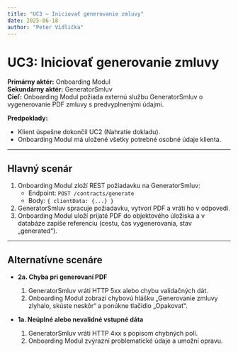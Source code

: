 ```yaml
---
title: "UC3 – Iniciovať generovanie zmluvy"
date: 2025-06-18
author: "Peter Vidlička"
---
```


# UC3: Iniciovať generovanie zmluvy

**Primárny aktér:** Onboarding Modul  
**Sekundárny aktér:** GeneratorSmluv  
**Cieľ:** Onboarding Modul požiada externú službu GeneratorSmluv o vygenerovanie PDF zmluvy s predvyplnenými údajmi.

**Predpoklady:**  
- Klient úspešne dokončil UC2 (Nahratie dokladu).  
- Onboarding Modul má uložené všetky potrebné osobné údaje klienta.

---

## Hlavný scenár

1. Onboarding Modul zloží REST požiadavku na GeneratorSmluv:
   - Endpoint: `POST /contracts/generate`
   - Body: `{ clientData: {...} }`  
2. GeneratorSmluv spracuje požiadavku, vytvorí PDF a vráti ho v odpovedi.  
3. Onboarding Modul uloží prijaté PDF do objektového úložiska a v databáze zapíše referenciu (cestu, čas vygenerovania, stav „generated“).  

---

## Alternatívne scenáre

- **2a. Chyba pri generovaní PDF**  
  1. GeneratorSmluv vráti HTTP 5xx alebo chybu validačných dát.  
  2. Onboarding Modul zobrazí chybovú hlášku „Generovanie zmluvy zlyhalo, skúste neskôr“ a ponúkne tlačidlo „Opakovať“.  

- **1a. Neúplné alebo nevalidné vstupné dáta**  
  1. GeneratorSmluv vráti HTTP 4xx s popisom chybných polí.  
  2. Onboarding Modul zvýrazní problematické údaje a umožní opravu.